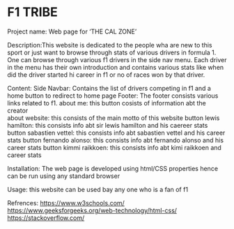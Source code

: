 # F1 TRIBE

Project name: Web page for ‘THE CAL ZONE’


Description:This website is dedicated to the people wha are new to this sport or just want to browse through stats of various drivers in formula 1. One can browse through various f1 drivers in the side nav menu. Each driver in the menu has their own introduction and contains various stats like when did the driver started hi career in f1 or no of races won by that driver.


Content:
Side Navbar: Contains the list of drivers competing in f1 and a home button to redirect to home page
Footer: The footer consists various links related to f1.
about me: this button cosists of information abt the creator\
about website: this consists of the main motto of this website
button lewis hamilton: this consists info abt sir lewis hamilton and his caereer stats 
button sabastien vettel: this consists info abt sabastien vettel and his career stats
button fernando alonso: this consists info abt fernando alonso and his career stats
button kimmi raikkoen: this consists info abt kimi raikkoen and career stats



Installation: The web page is developed using html/CSS properties hence can be run using any standard  browser


Usage: this website can be used bay any one who is a fan of f1


Refrences: https://www.w3schools.com/
           https://www.geeksforgeeks.org/web-technology/html-css/
           https://stackoverflow.com/
